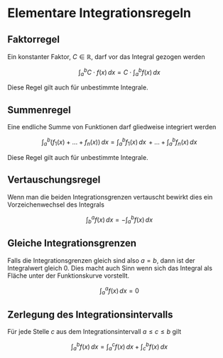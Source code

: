 # Elementare Integrationsregeln

## Faktorregel

Ein konstanter Faktor, $C \in \mathbb{R}$, darf vor das Integral gezogen werden

$$\int_{a}^{b}{C \cdot f(x)\,dx}=C\cdot \int_{a}^{b}{f(x)\,dx}$$

Diese Regel gilt auch für unbestimmte Integrale.

## Summenregel

Eine endliche Summe von Funktionen darf gliedweise integriert werden

$$\int_{a}^{b}{(f_1(x)+...+f_n(x))\,dx}=\int_{a}^{b}{f_1(x)\,dx}\,+...+ \int_{a}^{b}{f_n(x)\,dx}$$

Diese Regel gilt auch für unbestimmte Integrale.

## Vertauschungsregel

Wenn man die beiden Integrationsgrenzen vertauscht bewirkt dies ein Vorzeichenwechsel des Integrals

$$\int_{b}^{a}{f(x)\,dx}=-\int_{a}^{b}{f(x)\,dx}$$

## Gleiche Integrationsgrenzen

Falls die Integrationsgrenzen gleich sind also $a=b$, dann ist der Integralwert gleich 0. Dies macht auch Sinn wenn sich das Integral als Fläche unter der Funktionskurve vorstellt.

$$\int_{a}^{a}{f(x)\,dx}=0$$

## Zerlegung des Integrationsintervalls

Für jede Stelle $c$ aus dem Integrationsintervall $a\leq c \leq b$ gilt

$$\int_{a}^{b}{f(x)\,dx}=\int_{a}^{c}{f(x)\,dx}+\int_{c}^{b}{f(x)\,dx}$$
